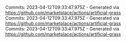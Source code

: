 Commits: 2023-04-12T09:33:47.975Z - Generated via https://github.com/marketplace/actions/artificial-grass
<br>
Commits: 2023-04-12T09:33:47.975Z - Generated via https://github.com/marketplace/actions/artificial-grass
<br>
Commits: 2023-04-12T09:33:47.975Z - Generated via https://github.com/marketplace/actions/artificial-grass
<br>
